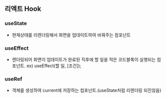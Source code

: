 ## 리엑트 Hook

### useState

- 현재상태를 리렌더링해서 화면을 업데이트하여 바꿔주는 컴포넌트

### useEffect

- 렌더링되어 화면이 업데이트가 완료된 직후에 할 일을 적은 코드블록이 실행되는 컴포넌트. ex) useEffect(할 일, [조건]);

### useRef

- 객체를 생성하여 current에 저장하는 컴포넌트.(useState처럼 리렌더링 되진않음)
